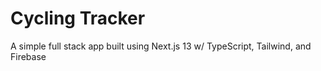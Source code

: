 # Cycling Tracker

A simple full stack app built using Next.js 13 w/ TypeScript, Tailwind, and Firebase
